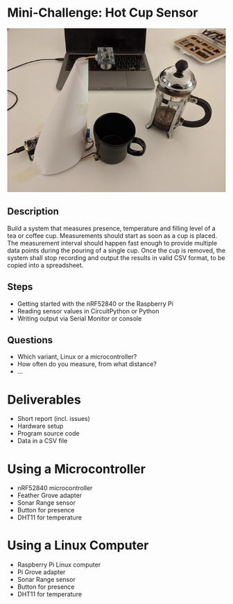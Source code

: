 # Mini-Challenge: Hot Cup Sensor

<img src="setup.jpg" width="540"/>

## Description
Build a system that measures presence, temperature and filling level of a tea or coffee cup. Measurements should start as soon as a cup is placed. The measurement interval should happen fast enough to provide multiple data points during the pouring of a single cup. Once the cup is removed, the system shall stop recording and output the results in valid CSV format, to be copied into a spreadsheet.

## Steps
- Getting started with the nRF52840 or the Raspberry Pi
- Reading sensor values in CircuitPython or Python
- Writing output via Serial Monitor or console

## Questions
- Which variant, Linux or a microcontroller?
- How often do you measure, from what distance?
- ...

# Deliverables
- Short report (incl. issues)
- Hardware setup
- Program source code
- Data in a CSV file

# Using a Microcontroller
- nRF52840 microcontroller
- Feather Grove adapter
- Sonar Range sensor
- Button for presence
- DHT11 for temperature

# Using a Linux Computer
- Raspberry Pi Linux computer
- Pi Grove adapter
- Sonar Range sensor
- Button for presence
- DHT11 for temperature
